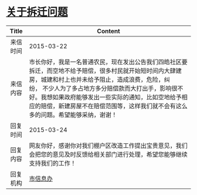 # [关于拆迁问题](http://www.shangluo.gov.cn/zmhd/ldxxxx.jsp?urltype=leadermail.LeaderMailContentUrl&wbtreeid=1112&leadermailid=3026)

| Title |                                                                                    Content                                                                                    |
|:-----:|-------------------------------------------------------------------------------------------------------------------------------------------------------------------------------|
| 来信时间  | 2015-03-22                                                                                                                                                                    |
| 来信内容  | 市长你好，我是一名普通农民，现在发出公告我们四皓社区要拆迁，而空地不给予赔偿，很多村民就开始短时间内大肆建房，城建和村上也并未给予阻止，造成浪费，危险，纠纷， 不少人为了多占地方多分赔偿款而大打出手，影响很不好。我想如果政府能够发出一些实际的通知，比如空地给予相应的赔偿，新建房屋不在赔偿范围等，这样我们就不会有这么多的问题。希望能够采纳，谢谢！ |
| 回复时间  | 2015-03-24                                                                                                                                                                    |
| 回复内容  | 网友你好，感谢你对我们棚户区改造工作提出宝贵意见，我们会把您的意见及时反馈给相关部门进行处理，希望您能够继续支持我们的工作！                                                                                                                |
| 回复机构  | [市信息办](../../category/agencies/市信息办.md)                                                                                                                                       |